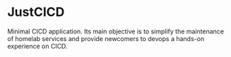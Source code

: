 # JustCICD
Minimal CICD application. Its main objective is to simplify the maintenance of homelab services and provide newcomers to devops a hands-on experience on CICD.
